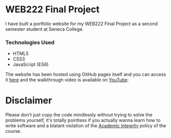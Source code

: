 # WEB222 Final Project
I have built a portfolio website for my WEB222 Final Project as a second semester student at Seneca College.

### Technologies Used
- HTML5
- CSS3
- JavaScript (ES6)

The website has been hosted using GitHub pages itself and you can access it [here](https://aryank1511.github.io/WEB222-Final-Project/) and the walkthrough video is available on [YouTube](https://youtu.be/oejeqPt4Sh8).

# Disclaimer
Please don't just copy the code mindlessly without trying to solve the problems yourself, it's totally pointless if you actually wanna learn how to write software and a blatant violation of the [Academic Integrity](https://www.senecacollege.ca/about/policies/academic-integrity-policy.html) policy of the course.
